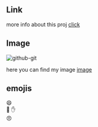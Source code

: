 ## Link
more info about this proj [click](https://google.com)


## Image
![github-git](die-kathedrale-gelegen-timisoara-sehr-alt-aber-sehr-schön-96283571.jpg)

here you can find my image [image](die-kathedrale-gelegen-timisoara-sehr-alt-aber-sehr-schön-96283571.jpg)

## emojis
:smile:  
:book:
:hand:  
:angry:
